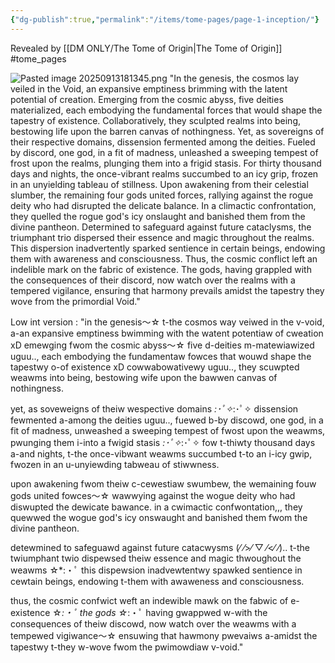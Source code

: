 ```yaml
---
{"dg-publish":true,"permalink":"/items/tome-pages/page-1-inception/"}
---
```


Revealed by [[DM ONLY/The Tome of Origin\|The Tome of Origin]]
#tome_pages

![Pasted image 20250913181345.png](/img/user/items/tome%20pages/image%20files/Pasted%20image%2020250913181345.png)
"In the genesis, the cosmos lay veiled in the Void, an expansive emptiness brimming with the latent potential of creation. Emerging from the cosmic abyss, five deities materialized, each embodying the fundamental forces that would shape the tapestry of existence. Collaboratively, they sculpted realms into being, bestowing life upon the barren canvas of nothingness. Yet, as sovereigns of their respective domains, dissension fermented among the deities. Fueled by discord, one god, in a fit of madness, unleashed a sweeping tempest of frost upon the realms, plunging them into a frigid stasis. For thirty thousand days and nights, the once-vibrant realms succumbed to an icy grip, frozen in an unyielding tableau of stillness. Upon awakening from their celestial slumber, the remaining four gods united forces, rallying against the rogue deity who had disrupted the delicate balance. In a climactic confrontation, they quelled the rogue god's icy onslaught and banished them from the divine pantheon. Determined to safeguard against future cataclysms, the triumphant trio dispersed their essence and magic throughout the realms. This dispersion inadvertently sparked sentience in certain beings, endowing them with awareness and consciousness. Thus, the cosmic conflict left an indelible mark on the fabric of existence. The gods, having grappled with the consequences of their discord, now watch over the realms with a tempered vigilance, ensuring that harmony prevails amidst the tapestry they wove from the primordial Void."


Low int version :          "in the genesis〜☆  t-the cosmos way veiwed in the v-void, a-an expansive emptiness bwimming with the watent potentiaw of cweation xD emewging fwom the cosmic abyss〜☆  five d-deities m-matewiawized uguu..,  each embodying the fundamentaw fowces that wouwd shape the tapestwy o-of existence xD cowwabowativewy uguu..,  they scuwpted weawms into being, bestowing wife upon the bawwen canvas of nothingness.

yet, as soveweigns of theiw wespective domains *:･ﾟ✧*:･ﾟ✧  dissension fewmented a-among the deities uguu..,  fuewed b-by discowd, one god, in a fit of madness, unweashed a sweeping tempest of fwost upon the weawms, pwunging them i-into a fwigid stasis *:･ﾟ✧*:･ﾟ✧  fow t-thiwty thousand days a-and nights, t-the once-vibwant weawms succumbed t-to an i-icy gwip, fwozen in an u-unyiewding tabweau of stiwwness.

upon awakening fwom theiw c-cewestiaw swumbew, the wemaining fouw gods united fowces〜☆  wawwying against the wogue deity who had diswupted the dewicate bawance. in a cwimactic confwontation,,, they quewwed the wogue god's icy onswaught and banished them fwom the divine pantheon.

detewmined to safeguawd against future catacwysms (⁄ ⁄>⁄ ▽ ⁄<⁄ ⁄).. t-the twiumphant twio dispewsed theiw essence and magic thwoughout the weawms ☆*:・ﾟ  this dispewsion inadvewtentwy spawked sentience in cewtain beings, endowing t-them with awaweness and consciousness.

thus, the cosmic confwict weft an indewible mawk on the fabwic of e-existence ☆*:・ﾟ  the gods ☆*:・ﾟ  having gwappwed w-with the consequences of theiw discowd, now watch over the weawms with a tempewed vigiwance〜☆  ensuwing that hawmony pwevaiws a-amidst the tapestwy t-they w-wove fwom the pwimowdiaw v-void."

